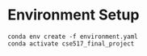 # Environment Setup
```
conda env create -f environment.yaml
conda activate cse517_final_project
```

